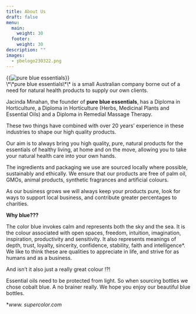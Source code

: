 ```yaml
---
title: About Us
draft: false
menu:
  main:
    weight: 30
  footer:
    weight: 30
description: ""
images:
  - pbelogo230322.png
---
```

<div class="clearfix">
<div class="col-md-4 float-md-end">
{{<image src="pbelogo230322.png" title="pure blue essentials">}}
</div>
\*\*pure blue essentials\*\* is a small Australian company borne out of a need for natural health products to supply our own clients.

Jacinda Minahan, the founder of **pure blue essentials**, has a Diploma in Horticulture, a Diploma in Horticulture (Herbs, Medicinal Plants and Essential Oils) and a Diploma in Remedial Massage Therapy.

These two things have combined with over 20 years’ experience in these industries to shape our high quality products.

Our aim is to always bring you high quality, pure, natural products for the essentials of healthy living, at home and on the move, allowing you to take your natural health care into your own hands.

The ingredients and packaging we use are sourced locally where possible, sustainably and ethically.  We ensure that our products are free of palm oil, GMOs, animal products, synthetic fragrances and artificial colours.

As our business grows we will always keep your products pure, look for ways to support local business, and contribute greater percentages to charities.

**Why blue???**

The color blue invokes calm and represents both the sky and the sea. It is the colour associated with open spaces, freedom, intuition, imagination, inspiration, productivity and sensitivity.  It also represents meanings of depth, trust, loyalty, sincerity, confidence, stability, faith and intelligence*.  We like to think these are qualities to appreciate in life, and strive for as humans and as a business.

And isn’t it also just a really great colour !?!

Essential oils need to be protected from light.  So when sourcing bottles we chose cobalt blue.  A no brainer really. We hope you enjoy our beautiful blue bottles.

\**www. supercolor.com*

</div>